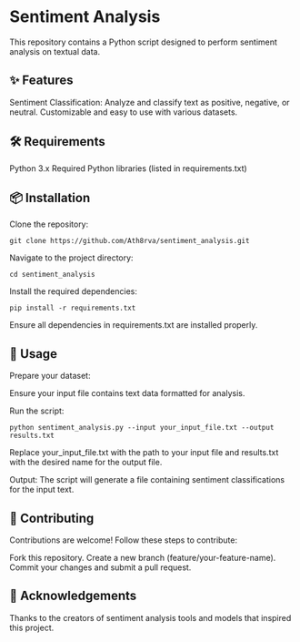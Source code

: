 # Sentiment Analysis

This repository contains a Python script designed to perform sentiment analysis on textual data.
## ✨ Features

Sentiment Classification: Analyze and classify text as positive, negative, or neutral.
Customizable and easy to use with various datasets.

## 🛠 Requirements

Python 3.x
Required Python libraries (listed in requirements.txt)

## 📦 Installation

Clone the repository:

    git clone https://github.com/Ath8rva/sentiment_analysis.git

Navigate to the project directory:

    cd sentiment_analysis

Install the required dependencies:

    pip install -r requirements.txt

Ensure all dependencies in requirements.txt are installed properly.

## 🚀 Usage

Prepare your dataset:

Ensure your input file contains text data formatted for analysis.

Run the script:

    python sentiment_analysis.py --input your_input_file.txt --output results.txt

Replace your_input_file.txt with the path to your input file and results.txt with the desired name for the output file.

Output:
The script will generate a file containing sentiment classifications for the input text.

## 🤝 Contributing

Contributions are welcome! Follow these steps to contribute:

  Fork this repository.
  Create a new branch (feature/your-feature-name).
  Commit your changes and submit a pull request.

## 🙏 Acknowledgements

Thanks to the creators of sentiment analysis tools and models that inspired this project.
